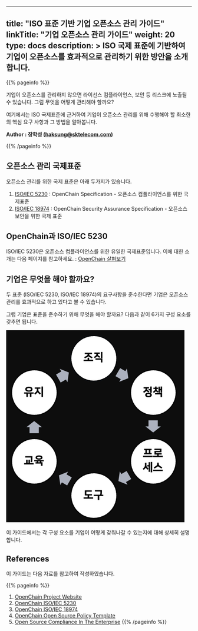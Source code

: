 
---
title: "ISO 표준 기반 기업 오픈소스 관리 가이드"
linkTitle: "기업 오픈소스 관리 가이드"
weight: 20
type: docs
description: >
  ISO 국제 표준에 기반하여 기업이 오픈소스를 효과적으로 관리하기 위한 방안을 소개합니다. 
---

{{% pageinfo %}}

기업이 오픈소스를 관리하지 않으면 라이선스 컴플라이언스, 보안 등 리스크에 노출될 수 있습니다. 그럼 무엇을 어떻게 관리해야 할까요?

여기에서는 ISO 국제표준에 근거하여 기업이 오픈소스 관리를 위해 수행해야 할 최소한의 핵심 요구 사항과 그 방법을 알아봅니다.

**Author : 장학성 (haksung@sktelecom.com)**

{{% /pageinfo %}}

## 오픈소스 관리 국제표준

오픈소스 관리를 위한 국제 표준은 아래 두가지가 있습니다. 

1. [ISO/IEC 5230](https://www.iso.org/standard/81039.html) : OpenChain Specification - 오픈소스 컴플라이언스를 위한 국제표준 
2. [ISO/IEC 18974](https://www.iso.org/standard/86450.html) : OpenChain Security Assurance Specification - 오픈소스 보안을 위한 국제 표준

## OpenChain과 ISO/IEC 5230 

ISO/IEC 5230은 오픈소스 컴플라이언스를 위한 유일한 국제표준입니다. 이에 대한 소개는 다음 페이지를 참고하세요. : [OpenChain 살펴보기](./0-openchain/)

## 기업은 무엇을 해야 할까요?

두 표준 (ISO/IEC 5230, ISO/IEC 18974)의 요구사항을 준수한다면 기업은 오픈소스 관리를 효과적으로 하고 있다고 볼 수 있습니다. 

그럼 기업은 표준을 준수하기 위해 무엇을 해야 할까요? 다음과 같이 6가지 구성 요소를 갖추면 됩니다. 

![](./elements.png)

이 가이드에서는 각 구성 요소를 기업이 어떻게 갖춰나갈 수 있는지에 대해 상세히 설명합니다. 

## References

이 가이드는 다음 자료를 참고하여 작성하였습니다. 

{{% pageinfo %}}
1. [OpenChain Project Website](https://www.openchainproject.org/)
2. [OpenChain ISO/IEC 5230](https://www.openchainproject.org/license-compliance)
3. [OpenChain ISO/IEC 18974](https://www.openchainproject.org/security-assurance)
4. [OpenChain Open Source Policy Template](https://www.openchainproject.org/news/2019/01/17/openchain-open-source-policy-template-now-available)
5. [Open Source Compliance In The Enterprise](https://www.linuxfoundation.org/compliance-and-security/2018/12/open-source-compliance-in-the-enterprise/)
{{% /pageinfo %}}
